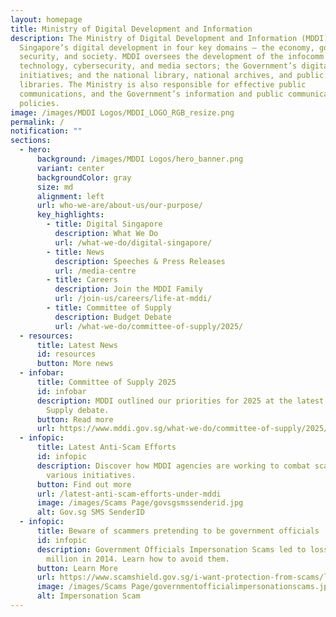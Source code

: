 ```yaml
---
layout: homepage
title: Ministry of Digital Development and Information
description: The Ministry of Digital Development and Information (MDDI) drives
  Singapore’s digital development in four key domains — the economy, government,
  security, and society. MDDI oversees the development of the infocomm
  technology, cybersecurity, and media sectors; the Government’s digitalisation
  initiatives; and the national library, national archives, and public
  libraries. The Ministry is also responsible for effective public
  communications, and the Government’s information and public communication
  policies.
image: /images/MDDI Logos/MDDI_LOGO_RGB_resize.png
permalink: /
notification: ""
sections:
  - hero:
      background: /images/MDDI Logos/hero_banner.png
      variant: center
      backgroundColor: gray
      size: md
      alignment: left
      url: who-we-are/about-us/our-purpose/
      key_highlights:
        - title: Digital Singapore
          description: What We Do
          url: /what-we-do/digital-singapore/
        - title: News
          description: Speeches & Press Releases
          url: /media-centre
        - title: Careers
          description: Join the MDDI Family
          url: /join-us/careers/life-at-mddi/
        - title: Committee of Supply
          description: Budget Debate
          url: /what-we-do/committee-of-supply/2025/
  - resources:
      title: Latest News
      id: resources
      button: More news
  - infobar:
      title: Committee of Supply 2025
      id: infobar
      description: MDDI outlined our priorities for 2025 at the latest Committee of
        Supply debate.
      button: Read more
      url: https://www.mddi.gov.sg/what-we-do/committee-of-supply/2025/
  - infopic:
      title: Latest Anti-Scam Efforts
      id: infopic
      description: Discover how MDDI agencies are working to combat scams through
        various initiatives.
      button: Find out more
      url: /latest-anti-scam-efforts-under-mddi
      image: /images/Scams Page/govsgsmssenderid.jpg
      alt: Gov.sg SMS SenderID
  - infopic:
      title: Beware of scammers pretending to be government officials
      id: infopic
      description: Government Officials Impersonation Scams led to losses of over $150
        million in 2014. Learn how to avoid them.
      button: Learn More
      url: https://www.scamshield.gov.sg/i-want-protection-from-scams/learn-to-recognise-scams/government-officials-impersonation-scams/
      image: /images/Scams Page/governmentofficialimpersonationscams.jpg
      alt: Impersonation Scam
---
```


